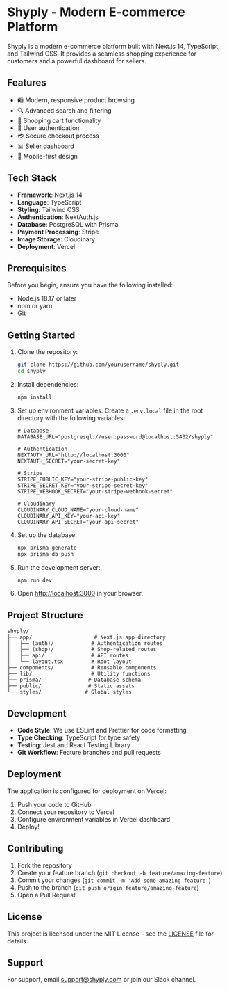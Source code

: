 # Shyply - Modern E-commerce Platform

Shyply is a modern e-commerce platform built with Next.js 14, TypeScript, and Tailwind CSS. It provides a seamless shopping experience for customers and a powerful dashboard for sellers.

## Features

- 🛍️ Modern, responsive product browsing
- 🔍 Advanced search and filtering
- 🛒 Shopping cart functionality
- 👤 User authentication
- 💳 Secure checkout process
- 📊 Seller dashboard
- 📱 Mobile-first design

## Tech Stack

- **Framework**: Next.js 14
- **Language**: TypeScript
- **Styling**: Tailwind CSS
- **Authentication**: NextAuth.js
- **Database**: PostgreSQL with Prisma
- **Payment Processing**: Stripe
- **Image Storage**: Cloudinary
- **Deployment**: Vercel

## Prerequisites

Before you begin, ensure you have the following installed:
- Node.js 18.17 or later
- npm or yarn
- Git

## Getting Started

1. Clone the repository:
   ```bash
   git clone https://github.com/yourusername/shyply.git
   cd shyply
   ```

2. Install dependencies:
   ```bash
   npm install
   ```

3. Set up environment variables:
   Create a `.env.local` file in the root directory with the following variables:
   ```
   # Database
   DATABASE_URL="postgresql://user:password@localhost:5432/shyply"

   # Authentication
   NEXTAUTH_URL="http://localhost:3000"
   NEXTAUTH_SECRET="your-secret-key"

   # Stripe
   STRIPE_PUBLIC_KEY="your-stripe-public-key"
   STRIPE_SECRET_KEY="your-stripe-secret-key"
   STRIPE_WEBHOOK_SECRET="your-stripe-webhook-secret"

   # Cloudinary
   CLOUDINARY_CLOUD_NAME="your-cloud-name"
   CLOUDINARY_API_KEY="your-api-key"
   CLOUDINARY_API_SECRET="your-api-secret"
   ```

4. Set up the database:
   ```bash
   npx prisma generate
   npx prisma db push
   ```

5. Run the development server:
   ```bash
   npm run dev
   ```

6. Open [http://localhost:3000](http://localhost:3000) in your browser.

## Project Structure

```
shyply/
├── app/                    # Next.js app directory
│   ├── (auth)/            # Authentication routes
│   ├── (shop)/            # Shop-related routes
│   ├── api/               # API routes
│   └── layout.tsx         # Root layout
├── components/            # Reusable components
├── lib/                   # Utility functions
├── prisma/               # Database schema
├── public/               # Static assets
└── styles/              # Global styles
```

## Development

- **Code Style**: We use ESLint and Prettier for code formatting
- **Type Checking**: TypeScript for type safety
- **Testing**: Jest and React Testing Library
- **Git Workflow**: Feature branches and pull requests

## Deployment

The application is configured for deployment on Vercel:

1. Push your code to GitHub
2. Connect your repository to Vercel
3. Configure environment variables in Vercel dashboard
4. Deploy!

## Contributing

1. Fork the repository
2. Create your feature branch (`git checkout -b feature/amazing-feature`)
3. Commit your changes (`git commit -m 'Add some amazing feature'`)
4. Push to the branch (`git push origin feature/amazing-feature`)
5. Open a Pull Request

## License

This project is licensed under the MIT License - see the [LICENSE](LICENSE) file for details.

## Support

For support, email support@shyply.com or join our Slack channel.